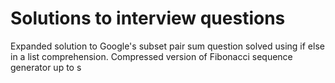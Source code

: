 # Solutions to interview questions

Expanded solution to Google's subset pair sum question solved using if else in a list comprehension.
Compressed version of Fibonacci sequence generator up to s
